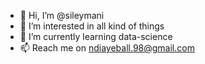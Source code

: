 - 👋 Hi, I’m @sileymani
- 👀 I’m interested in all kind of things
- 🌱 I’m currently learning data-science
- 📫 Reach me on ndiayeball.98@gmail.com

<!---
sileymani/sileymani is a ✨ special ✨ repository because its `README.md` (this file) appears on your GitHub profile.
You can click the Preview link to take a look at your changes.
--->
